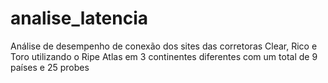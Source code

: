 # analise_latencia
Análise de desempenho de conexão dos sites das corretoras Clear, Rico e Toro utilizando o Ripe Atlas em 3 continentes diferentes com um total de 9 países e 25 probes
